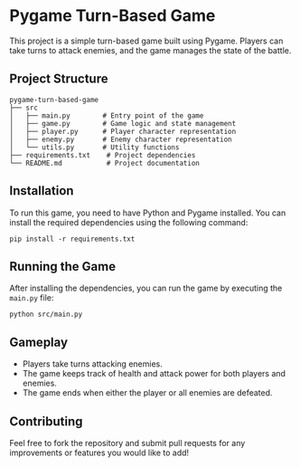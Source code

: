 # Pygame Turn-Based Game

This project is a simple turn-based game built using Pygame. Players can take turns to attack enemies, and the game manages the state of the battle.

## Project Structure

```
pygame-turn-based-game
├── src
│   ├── main.py        # Entry point of the game
│   ├── game.py        # Game logic and state management
│   ├── player.py      # Player character representation
│   ├── enemy.py       # Enemy character representation
│   └── utils.py       # Utility functions
├── requirements.txt    # Project dependencies
└── README.md           # Project documentation
```

## Installation

To run this game, you need to have Python and Pygame installed. You can install the required dependencies using the following command:

```
pip install -r requirements.txt
```

## Running the Game

After installing the dependencies, you can run the game by executing the `main.py` file:

```
python src/main.py
```

## Gameplay

- Players take turns attacking enemies.
- The game keeps track of health and attack power for both players and enemies.
- The game ends when either the player or all enemies are defeated.

## Contributing

Feel free to fork the repository and submit pull requests for any improvements or features you would like to add!